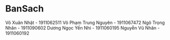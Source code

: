 # BanSach
Võ Xuân Nhật - 1911062511
Võ Phạm Trung Nguyên - 1911067472
Ngô Trọng Nhân - 1911090602
Dương Ngọc Yến Nhi - 1911060195
Nguyễn Vũ Nhân -  1911060192

